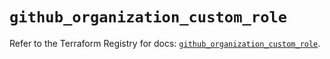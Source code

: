 # `github_organization_custom_role`

Refer to the Terraform Registry for docs: [`github_organization_custom_role`](https://registry.terraform.io/providers/integrations/github/5.45.0/docs/resources/organization_custom_role).
